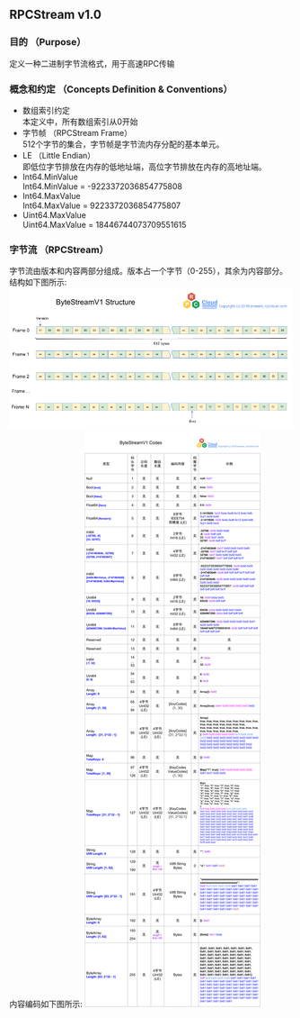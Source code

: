 ## RPCStream v1.0

### 目的 （Purpose）
定义一种二进制字节流格式，用于高速RPC传输

### 概念和约定 （Concepts Definition & Conventions）
* 数组索引约定 <br>
本定义中，所有数组索引从0开始
* 字节帧 （RPCStream Frame）<br>
512个字节的集合，字节帧是字节流内存分配的基本单元。
* LE （Little Endian）<br>
即低位字节排放在内存的低地址端，高位字节排放在内存的高地址端。
* Int64.MinValue   <br>
Int64.MinValue = -9223372036854775808 <br>
* Int64.MaxValue <br>
Int64.MaxValue = 9223372036854775807
* Uint64.MaxValue <br>
Uint64.MaxValue = 18446744073709551615

### 字节流 （RPCStream）
字节流由版本和内容两部分组成。版本占一个字节（0-255），其余为内容部分。<br>
结构如下图所示:
![avatar](img/RPCStream-structure.png)
内容编码如下图所示:
![avatar](img/RPCStream-codes.v1.png)
